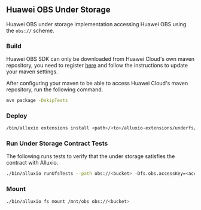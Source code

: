 ## Huawei OBS Under Storage

Huawei OBS under storage implementation accessing Huawei OBS using the `obs://` scheme.

### Build

Huawei OBS SDK can only be downloaded from Huawei Cloud's own maven repository, you need to register [here](https://mirrors.huaweicloud.com/) 
and follow the instructions to update your maven settings.

After configuring your maven to be able to access Huawei Cloud's maven repository, run the following command.

```bash
mvn package -DskipTests
```

### Deploy

```bash
/bin/alluxio extensions install <path>/<to>/alluxio-extensions/underfs/obs/target/alluxio-underfs-obs-<version>.jar
```

### Run Under Storage Contract Tests

The following runs tests to verify that the under storage satisfies the contract with Alluxio.

```bash
./bin/alluxio runUfsTests --path obs://<bucket> -Dfs.obs.accessKey=<access_key> -Dfs.obs.secretKey=<secret_key> -Dfs.obs.endpoint=<endpoint>
```

### Mount

```bash
./bin/alluxio fs mount /mnt/obs obs://<bucket>
```

